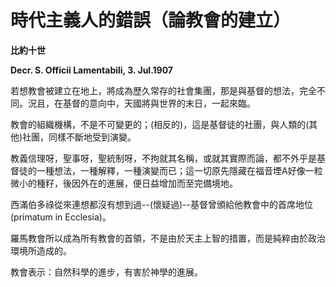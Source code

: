 # 時代主義人的錯誤（論教會的建立）


**比約十世**

**Decr. S. Officii Lamentabili, 3. Jul.1907**





若想教會被建立在地上，將成為歷久常存的社會集團，那是與基督的想法，完全不同。況且，在基督的意向中，天國將與世界的末日，一起來臨。

教會的組織機構，不是不可變更的；(相反的)，這是基督徒的社團，與人類的(其他)社團，同樣不斷地受到演變。

教義信理呀，聖事呀，聖統制呀，不拘就其名稱，或就其實際而論，都不外乎是基督徒的一種想法，一種解釋，一種演變而已；這一切原先隱藏在福音堙A好像一粒微小的種籽，後因外在的進展，便日益增加而至完備境地。

西滿伯多祿從來連想都沒有想到過--(懷疑過)--基督曾頒給他教會中的首席地位(primatum in Ecclesia)。

羅馬教會所以成為所有教會的首領，不是由於天主上智的措置，而是純粹由於政治環境所造成的。

教會表示：自然科學的進步，有害於神學的進展。

